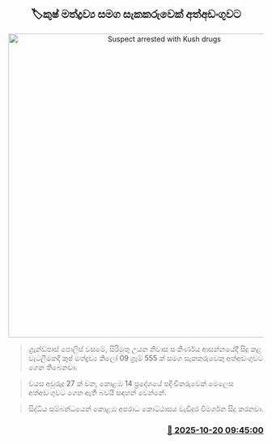 <p align='center'><b><h2 align='center' title='Suspect arrested with Kush drugs'>🏷කුෂ් මත්ද්‍රව්‍ය සමග සැකකරුවෙක් අත්අඩංගුවට</h2></b></p>
<p align='center'><img src='https://helakuru.sgp1.cdn.digitaloceanspaces.com/esana/images/lib/arrested2[1].jpg' width='600' alt='Suspect arrested with Kush drugs'></p>

> ග්‍රෑන්ඩ්පාස් පොලිස් වසමේ, සිරිමුතු උයන නිවාස සංකීර්ණය ආසන්නයේදී සිදු කළ වැටලීමකදී කුෂ් මත්ද්‍රව්‍ය කිලෝ 09 ග්‍රෑම් 555 ක් සමග සැකකරුවෙකු අත්අඩංගුවට ගෙන තිබෙනවා.

> වයස අවුරුදු 27 ක් වන, කොළඹ 14 ප්‍රදේශයේ පදිංචිකරුවෙක් මෙලෙස අත්අඩංගුවට ගෙන ඇති බවයි සඳහන් වෙන්නේ.

> සිද්ධිය සම්බන්ධයෙන් කොළඹ අපරාධ කොට්ඨාසය වැඩිදුර විමර්ශන සිදු කරනවා.



<h3 align='right'><a href='https://www.helakuru.lk/esana/p/114596/'>📅 2025-10-20 09:45:00</a></h3>
